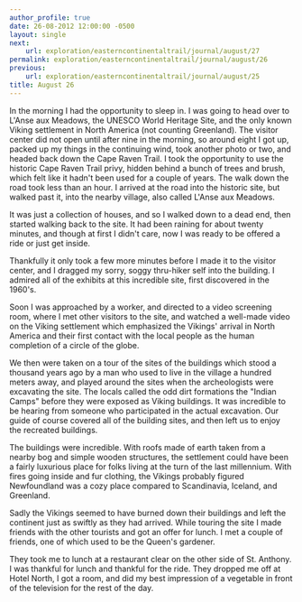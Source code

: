 ```yaml
---
author_profile: true
date: 26-08-2012 12:00:00 -0500
layout: single
next:
    url: exploration/easterncontinentaltrail/journal/august/27
permalink: exploration/easterncontinentaltrail/journal/august/26
previous:
    url: exploration/easterncontinentaltrail/journal/august/25
title: August 26
---
```

In the morning I had the opportunity to sleep in. I was going to head over to L'Anse aux Meadows, the UNESCO World Heritage Site, and the only known Viking settlement in North America (not counting Greenland). The visitor center did not open until after nine in the morning, so around eight I got up, packed up my things in the continuing wind, took another photo or two, and headed back down the Cape Raven Trail.
I took the opportunity to use the historic Cape Raven Trail privy, hidden behind a bunch of trees and brush, which felt like it hadn't been used for a couple of years. The walk down the road took less than an hour. I arrived at the road into the historic site, but walked past it, into the nearby village, also called L'Anse aux Meadows.

It was just a collection of houses, and so I walked down to a dead end, then started walking back to the site. It had been raining for about twenty minutes, and though at first I didn't care, now I was ready to be offered a ride or just get inside.

Thankfully it only took a few more minutes before I made it to the visitor center, and I dragged my sorry, soggy thru-hiker self into the building. I admired all of the exhibits at this incredible site, first discovered in the 1960's.

Soon I was approached by a worker, and directed to a video screening room, where I met other visitors to the site, and watched a well-made video on the Viking settlement which emphasized the Vikings' arrival in North America and their first contact with the local people as the human completion of a circle of the globe.

We then were taken on a tour of the sites of the buildings which stood a thousand years ago by a man who used to live in the village a hundred meters away, and played around the sites when the archeologists were excavating the site. The locals called the odd dirt formations the "Indian Camps" before they were exposed as Viking buildings. It was incredible to be hearing from someone who participated in the actual excavation. Our guide of course covered all of the building sites, and then left us to enjoy the recreated buildings.

The buildings were incredible. With roofs made of earth taken from a nearby bog and simple wooden structures, the settlement could have been a fairly luxurious place for folks living at the turn of the last millennium. With fires going inside and fur clothing, the Vikings probably figured Newfoundland was a cozy place compared to Scandinavia, Iceland, and Greenland.

Sadly the Vikings seemed to have burned down their buildings and left the continent just as swiftly as they had arrived. While touring the site I made friends with the other tourists and got an offer for lunch. I met a couple of friends, one of which used to be the Queen's gardener.

They took me to lunch at a restaurant clear on the other side of St. Anthony. I was thankful for lunch and thankful for the ride. They dropped me off at Hotel North, I got a room, and did my best impression of a vegetable in front of the television for the rest of the day.